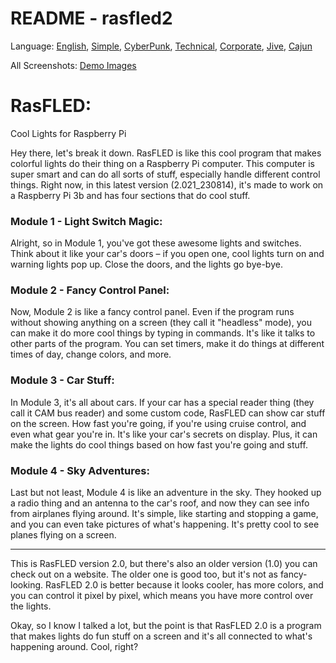 # README - rasfled2

Language: [English](https://github.com/briefnotion/rasfled2/blob/main/README.md), [Simple](https://github.com/briefnotion/rasfled2/blob/main/README.simple.md), [CyberPunk](https://github.com/briefnotion/rasfled2/blob/main/README.cyberpunk.md), [Technical](https://github.com/briefnotion/rasfled2/blob/main/README.technical.md), [Corporate](https://github.com/briefnotion/rasfled2/blob/main/README.corporate%20language.md), [Jive](https://github.com/briefnotion/rasfled2/blob/main/README.jive.md), [Cajun](https://github.com/briefnotion/rasfled2/blob/main/README.cajun.md)

All Screenshots: [Demo Images](https://github.com/briefnotion/rasfled2/tree/main/demo_images)

# RasFLED: 
Cool Lights for Raspberry Pi

Hey there, let's break it down. RasFLED is like this cool program that makes colorful lights do their thing on a Raspberry Pi computer. This computer is super smart and can do all sorts of stuff, especially handle different control things. Right now, in this latest version (2.021_230814), it's made to work on a Raspberry Pi 3b and has four sections that do cool stuff.

### Module 1 - Light Switch Magic:
Alright, so in Module 1, you've got these awesome lights and switches. Think about it like your car's doors – if you open one, cool lights turn on and warning lights pop up. Close the doors, and the lights go bye-bye.

### Module 2 - Fancy Control Panel:
Now, Module 2 is like a fancy control panel. Even if the program runs without showing anything on a screen (they call it "headless" mode), you can make it do more cool things by typing in commands. It's like it talks to other parts of the program. You can set timers, make it do things at different times of day, change colors, and more.

### Module 3 - Car Stuff:
In Module 3, it's all about cars. If your car has a special reader thing (they call it CAM bus reader) and some custom code, RasFLED can show car stuff on the screen. How fast you're going, if you're using cruise control, and even what gear you're in. It's like your car's secrets on display. Plus, it can make the lights do cool things based on how fast you're going and stuff.

### Module 4 - Sky Adventures:
Last but not least, Module 4 is like an adventure in the sky. They hooked up a radio thing and an antenna to the car's roof, and now they can see info from airplanes flying around. It's simple, like starting and stopping a game, and you can even take pictures of what's happening. It's pretty cool to see planes flying on a screen.

***

This is RasFLED version 2.0, but there's also an older version (1.0) you can check out on a website. The older one is good too, but it's not as fancy-looking. RasFLED 2.0 is better because it looks cooler, has more colors, and you can control it pixel by pixel, which means you have more control over the lights.

Okay, so I know I talked a lot, but the point is that RasFLED 2.0 is a program that makes lights do fun stuff on a screen and it's all connected to what's happening around. Cool, right?
